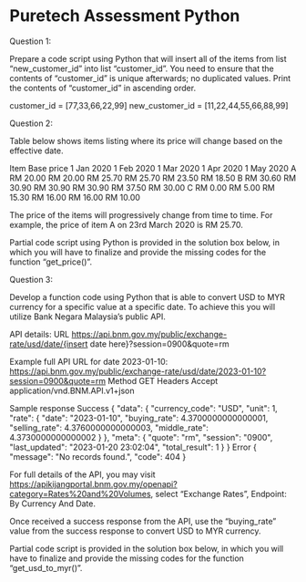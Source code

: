 # Puretech Assessment Python

Question 1:

Prepare a code script using Python that will insert all of the items from list “new_customer_id” into list “customer_id”. You need to ensure that the contents of “customer_id” is unique afterwards; no duplicated values. Print the contents of “customer_id” in ascending order. 

customer_id = [77,33,66,22,99]
new_customer_id = [11,22,44,55,66,88,99]

Question 2:

Table below shows items listing where its price will change based on the effective date.

Item	Base price	1 Jan 2020	1 Feb 2020	1 Mar 2020	1 Apr 2020	1 May 2020
A	RM 20.00	RM 20.00	RM 25.70	RM 25.70	RM 23.50	RM 18.50
B	RM 30.60	RM 30.90	RM 30.90	RM 30.90	RM 37.50	RM 30.00
C	RM 0.00	RM 5.00	RM 15.30	RM 16.00	RM 16.00	RM 10.00

The price of the items will progressively change from time to time. For example, the price of item A on 23rd March 2020 is RM 25.70.

Partial code script using Python is provided in the solution box below, in which you will have to finalize and provide the missing codes for the function “get_price()”.

Question 3:

Develop a function code using Python that is able to convert USD to MYR currency for a specific value at a specific date. To achieve this you will utilize Bank Negara Malaysia’s public API.

API details:
URL	https://api.bnm.gov.my/public/exchange-rate/usd/date/{insert date here}?session=0900&quote=rm

Example full API URL for date 2023-01-10:
https://api.bnm.gov.my/public/exchange-rate/usd/date/2023-01-10?session=0900&quote=rm
Method	GET
Headers	Accept	application/vnd.BNM.API.v1+json

Sample response	Success	{
    "data": {
        "currency_code": "USD",
        "unit": 1,
        "rate": {
            "date": "2023-01-10",
            "buying_rate": 4.3700000000000001,
            "selling_rate": 4.3760000000000003,
            "middle_rate": 4.3730000000000002
        }
    },
    "meta": {
        "quote": "rm",
        "session": "0900",
        "last_updated": "2023-01-20 23:02:04",
        "total_result": 1
    }
}
Error	{
    "message": "No records found.",
    "code": 404
}

For full details of the API, you may visit https://apikijangportal.bnm.gov.my/openapi?category=Rates%20and%20Volumes, select “Exchange Rates”, Endpoint: By Currency And Date.

Once received a success response from the API, use the “buying_rate” value from the success response to convert USD to MYR currency.

Partial code script is provided in the solution box below, in which you will have to finalize and provide the missing codes for the function “get_usd_to_myr()”.
